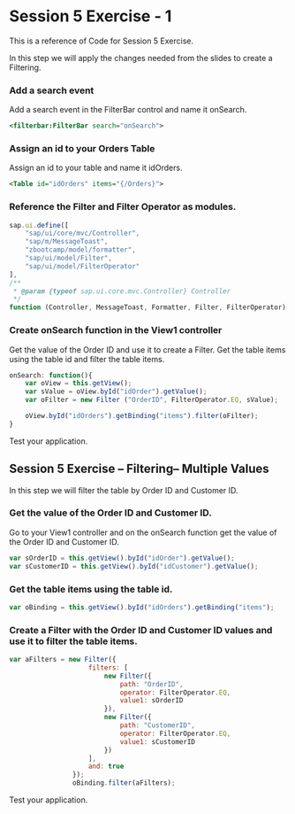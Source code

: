 # Session 5 Exercise - 1
This is a reference of Code for Session 5 Exercise.

In this step we will apply the changes needed from the slides to create a Filtering.

### Add a search event
Add a search event in the FilterBar control and name it onSearch.

```xml
<filterbar:FilterBar search="onSearch">
```

### Assign an id to your Orders Table
Assign an id to your table and name it idOrders. 
```xml
<Table id="idOrders" items="{/Orders}">
```

### Reference the Filter and Filter Operator as modules.
```js
sap.ui.define([
    "sap/ui/core/mvc/Controller",
    "sap/m/MessageToast",
    "zbootcamp/model/formatter",
    "sap/ui/model/Filter",
    "sap/ui/model/FilterOperator"
],
/**
 * @param {typeof sap.ui.core.mvc.Controller} Controller
 */
function (Controller, MessageToast, Formatter, Filter, FilterOperator) {
```

### Create onSearch function in the View1 controller
Get the value of the Order ID and use it to create a Filter. Get the table items using the table id and filter the table items.
```js
onSearch: function(){
    var oView = this.getView();
    var sValue = oView.byId("idOrder").getValue();
    var oFilter = new Filter ("OrderID", FilterOperator.EQ, sValue);

    oView.byId("idOrders").getBinding("items").filter(oFilter);
}

```
Test your application.

## Session 5 Exercise – Filtering– Multiple Values
In this step we will filter the table by Order ID and Customer ID. 

### Get the value of the Order ID and Customer ID.
Go to your View1 controller and on the onSearch function get the value of the Order ID and Customer ID.

```js
var sOrderID = this.getView().byId("idOrder").getValue();
var sCustomerID = this.getView().byId("idCustomer").getValue();
```

### Get the table items using the table id.
```js
var oBinding = this.getView().byId("idOrders").getBinding("items");
```

### Create a Filter with the Order ID and Customer ID values and use it to filter the table items.
```js
var aFilters = new Filter({
                    filters: [
                        new Filter({
                            path: "OrderID",
                            operator: FilterOperator.EQ,
                            value1: sOrderID
                        }),
                        new Filter({
                            path: "CustomerID",
                            operator: FilterOperator.EQ,
                            value1: sCustomerID
                        })
                    ],
                    and: true
                });
                oBinding.filter(aFilters);

```

Test your application.

